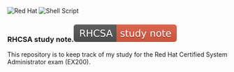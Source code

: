 ![Red Hat](https://img.shields.io/badge/Red%20Hat-EE0000?style=for-the-badge&logo=redhat&logoColor=white) ![Shell Script](https://img.shields.io/badge/shell_script-%23121011.svg?style=for-the-badge&logo=gnu-bash&logoColor=white)

### RHCSA study note.![RHCSA study notes](images/RHCSA-studynote-red.svg)

This repository is to keep track of my study for the Red Hat Certified System Administrator exam (EX200).
